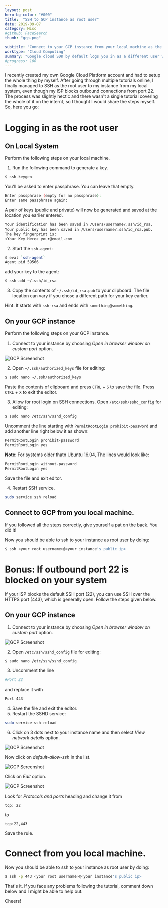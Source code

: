 ```yaml
---
layout: post
hero-bg-color: "#000"
title:  "SSH to GCP instance as root user"
date: 2019-09-07
category: Misc
#github: FaceSearch
thumb: "gcp.png"

subtitle: "Connect to your GCP instance from your local machine as the root user."
worktype: "Cloud Computing"
summary: "Google cloud SDK by default logs you in as a different user when connected via SSH. The steps to overcome this limitation and login as the root user are discussed briefly in the tutorial. BONUS: If your ISP blocks the default SSH port, I have also included a small section that still allows you to SSH to your GCP instance, using an alternative port."
#progress: 100
---
```


I recently created my own Google Cloud Platform account and had to setup the whole thing by myself. After going through multiple tutorials online, I finally managed to SSH as the root user to my instance from my local system, even though my ISP blocks outbound connections from port 22. The process was slightly hectic and there wasn't a single tutorial covering the whole of it on the internt, so I thought I would share the steps myself. So, here you go:

# Logging in as the root user

## On Local System

Perform the following steps on your local machine.

1. Run the following command to generate a key.
```bash
$ ssh-keygen
```
You'll be asked to enter passphrase. You can leave that empty.
```bash
Enter passphrase (empty for no passphrase):
Enter same passphrase again:
```
A pair of keys (public and private) will now be generated and saved at the location you earlier entered.

```bash
Your identification has been saved in /Users/username/.ssh/id_rsa.
Your public key has been saved in /Users/username/.ssh/id_rsa.pub.
The key fingerprint is:
<Your Key Here> your@email.com
```

2. Start the `ssh-agent`:
```bash
$ eval `ssh-agent`
Agent pid 59566
```
add your key to the agent:
```bash
$ ssh-add ~/.ssh/id_rsa
```
 
3. Copy the contents of `~/.ssh/id_rsa.pub` to your clipboard. The file location can vary if you chose a different path for your key earlier. 

Hint: It starts with `ssh-rsa` and ends with `something@something`.

## On your GCP instance

Perform the following steps on your GCP instance.

1. Connect to your instance by choosing _Open in browser window on custom port_ option.

![GCP Screenshot](https://tlgur.com/d/gvabz0pG)
 
2. Open `~/.ssh/authorized_keys` file for editing:
```bash
$ sudo nano ~/.ssh/authorized_keys
```
Paste the contents of clipboard and press `CTRL` + `S` to save the file. Press `CTRL` + `X` to exit the editor.

3. Allow for root login on SSH connections. Open `/etc/ssh/sshd_config` for editing:
```bash
$ sudo nano /etc/ssh/sshd_config
```
Uncomment the line starting with `PermitRootLogin prohibit-password` and add another line right below it as shown:
```bash
PermitRootLogin prohibit-password
PermitRootLogin yes
```
**Note**: For systems older thatn Ubuntu 16.04, The lines would look like:
```bash
PermitRootLogin without-password
PermitRootLogin yes
```
Save the file and exit editor.

4. Restart SSH service.
```bash
sudo service ssh reload
```

## Connect to GCP from you local machine.

If you followed all the steps correctly, give yourself a pat on the back. You did it!

Now you should be able to ssh to your instance as root user by doing:
```bash
$ ssh <your root username>@<your instance's public ip>
```


# Bonus: If outbound port 22 is blocked on your system

If your ISP blocks the default SSH port (22), you can use SSH over the HTTPS port (443), which is generally open. Follow the steps given below.

## On your GCP instance
1. Connect to your instance by choosing _Open in browser window on custom port_ option.

![GCP Screenshot](https://tlgur.com/d/gvabz0pG)

2. Open `/etc/ssh/sshd_config` file for editing:
```bash
$ sudo nano /etc/ssh/sshd_config
```
3. Uncomment the line 
```bash
#Port 22
```
and replace it with
```bash
Port 443
```
4. Save the file and exit the editor.
5. Restart the SSHD service:
```bash
sudo service ssh reload
```
6. Click on 3 dots next to your instance name and then select _View network details_ option.

![GCP Screenshot](https://tlgur.com/d/g09Zyw34)

Now click on _default-allow-ssh_ in the list.

![GCP Screenshot](https://tlgur.com/d/8BQOw5d4)

Click on _Edit_ option.

![GCP Screenshot](https://tlgur.com/d/4AQXmkv4)

Look for _Protocols and ports_ heading and change it from 

```
tcp: 22
```
to
```
tcp:22,443
```
Save the rule.

# Connect from you local machine.
Now you should be able to ssh to your instance as root user by doing:
```bash
$ ssh -p 443 <your root username>@<your instance's public ip>
```

That's it. If you face any problems following the tutorial, comment down below and I might be able to help out.

Cheers!
